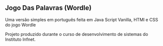 ## Jogo Das Palavras (Wordle)
Uma versão simples em português feita em Java Script Vanilla, HTMl e CSS do jogo Wordle

Projeto produzido durante o curso de desenvolvimento de sistemas do Instituto Infnet.

